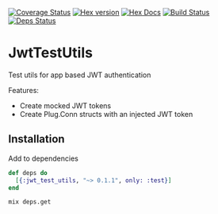 [![Coverage Status](https://coveralls.io/repos/github/heyorbit/elixir-jwt-utils/badge.svg?branch=master)](https://coveralls.io/github/heyorbit/elixir-jwt-utils?branch=master)
[![Hex version](https://img.shields.io/hexpm/v/sippet.svg "Hex version")](https://hex.pm/packages/jwt_test_utils)
[![Hex Docs](https://img.shields.io/badge/hex-docs-9768d1.svg)](https://hexdocs.pm/jwt_test_utils)
[![Build Status](https://travis-ci.org/heyorbit/elixir-jwt-utils.svg?branch=master)](https://travis-ci.org/heyorbit/elixir-jwt-utils)
[![Deps Status](https://beta.hexfaktor.org/badge/all/github/heyorbit/elixir-jwt-utils.svg)](https://beta.hexfaktor.org/github/heyorbit/elixir-jwt-utils)

# JwtTestUtils

Test utils for app based JWT authentication

Features:

  * Create mocked JWT tokens
  * Create Plug.Conn structs with an injected JWT token

## Installation

Add to dependencies

```elixir
def deps do
  [{:jwt_test_utils, "~> 0.1.1", only: :test}]
end
```

```bash
mix deps.get
```
